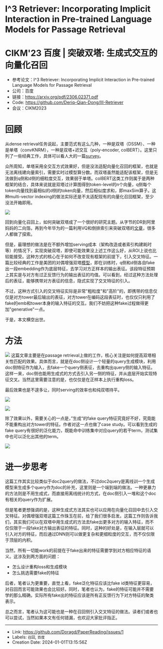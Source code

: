 # I^3 Retriever: Incorporating Implicit Interaction in Pre-trained Language Models for Passage Retrieval

# CIKM'23 百度 | 突破双塔: 生成式交互的向量化召回
* 参考论文：I^3 Retriever: Incorporating Implicit Interaction in Pre-trained Language Models for Passage Retrieval
* 公司：百度
* 链接：https://arxiv.org/pdf/2306.02371.pdf
* Code: https://github.com/Deriq-Qian-Dong/III-Retriever
* 会议：CIKM2023

# 回顾
从dense retrieval任务说起，主要范式有这么几种，一种是双塔（DSSM）、一种是单塔（convKNRM），一种是双塔+迟交互（poly-encoder, colBERT）。这里只列了一些经典工作，具体可以看人大的一篇[survey](https://arxiv.org/pdf/2211.14876.pdf)。

众所周知，单塔采用全交互方式效果好，但是没法适配向量化召回的框架，也就是无法离线建向量索引，需要实时过模型算分数。而双塔虽然能适配该框架，但是无法做到q侧和d侧的细粒度交互，效果弱于单塔。colBERT这类工作则属于是两种框架的结合，具体来说就是双塔过计算图得到token-level的n个向量，q侧每个token向量找到最相似的d侧的token向量，然后相似度求和，即maxSim算子。这种multi-vector indexing的做法实际还是不太适配现有的向量化召回框架，至少没法开箱即用。

![](https://files.mdnice.com/user/47902/b9b0273b-f46e-4853-ba6c-564a917c4a91.png)


回到向量化召回上，如何突破双塔成了一个很好的研究主题。从字节的DR到阿里妈妈的二向箔，再到今年华为的一篇利用VQ和倒排索引来突破双塔的[文章](https://arxiv.org/pdf/2311.18213.pdf)，很多人都做了探索。



但是，最理想的做法是在不额外增加serving成本（架构改造或者索引构建耗时等）的情况下，实现突破双塔，即使可能效果没上述工作这么好，从ROI上说也比较能接受。这种方式的核心在于如何不改变现有框架的前提下，引入交叉特征。一篇比较经典的工作是美团的对偶增强双塔[模型](https://dlp-kdd.github.io/assets/pdf/DLP-KDD_2021_paper_4.pdf)，即在训练时，q侧和d侧各自fake出一段embedding作为底层特征，去学习对方正样本的输出表征。该段特征预期上其实是与对方有过正反馈行为的输出表征的均值。可以看到，经过这种方法处理后的表征，能够携带对方表征的信息，隐式实现了交叉特征的引入。

不过，这种方式引入的交叉特征实际是非常"粗粒度"和"高阶"的，即携带的信息仅仅是对方tower最后输出的表征，对方tower在编码这段表征时，也仅仅只利用了fake的emb和tower本身的输入特征的交互。我们不妨把这种fake过程做得更加"generative"一点。

于是，本文横空出世。

# 方法

![](https://files.mdnice.com/user/47902/4edfce1b-54d1-4cc4-a71c-b49e7e216d70.png)
这篇文章主要是在passage retrieval上做的工作，核心关注是如何提高双塔相关性匹配的效果。具体而言，就是在doc侧设计一个轻量的query生成模块，利用doc侧特征作为输入，去fake一个query侧表征，去重构出query侧的输入特征。这样一来，doc侧也能用生成式的方式去引入另一侧的特征，并从底层开始实现特征交叉。当然这里需要注意的是，也仅仅是在正样本上执行重构loss。

最后效果也是不遑多让，同时serving的效率也和纯双塔持平。

![](https://files.mdnice.com/user/47902/b8d0a883-2aa0-40a6-a03f-d6347fa72706.png)

![](https://files.mdnice.com/user/47902/61b49996-90d5-4580-823a-b0f05dafe6df.png)

除了效果以外，需要关心的一点是，”生成“的fake query特征究竟好不好，究竟能不能重构出对方tower的特征。作者对这一点也做了case study。可以看到生成的fake query有很好的泛化能力，既能命中训练集中对应query的若干term，测试集中也可以泛化出其他的term。

![](https://files.mdnice.com/user/47902/7d50f646-64ae-44c2-bc04-d86d5eb6bdfa.png)

# 进一步思考
这篇工作其实比较类似于doc2query的做法，不过doc2query是离线训一个生成模型来生成多个query作为doc的补充，这里则是一个端到端的做法。一种更暴力的方法则是不用生成式，而直接用离线统计的方式，在doc侧引入一堆和这个doc有相关的query作为扩展。

但是笔者更想强调的是，这种生成式方法其实也可以应用在向量化召回中去引入交叉特征。对偶增强双塔这篇工作珠玉在前，给了我们很多启发。这篇工作则告诉我们，其实我们可以在双塔中用生成式的方法去fake出更多对方的输入特征，而不仅仅限于一段fake对方输出表征的特征。同时，这种的好处是，在输入层就可以引入对方的特征，而后通过DNN则可以做更复杂和更细粒度的交互，而不仅仅限于顶层的内积。

当然，所有一切能work的前提在于fake出来的特征需要学到对方相应特征的语义。这涉及到两方面的问题：

* 怎么设计重构loss和生成模块
* 怎么挑选需要fake的特征

后者，笔者认为更重要，直觉上看，fake泛化特征应该比fake id类特征更容易，对召回而言可能效果也会比较好。同时，笔者也认为，fake的特征可能并不需要学的那么精确，实际所有fake出的特征应该是所有正反馈行为下对方特征的聚类表示。

总之而言，笔者认为这可能也是一种在召回侧引入交叉特征的做法。读者们或者也可以尝试，当然如果本文有任何错漏，也欢迎大家批评指正。




---

* Link: https://github.com/Doragd/PaperReading/issues/1
* Labels: `召回`, `百度`
* Creation Date: 2024-01-01T13:15:56Z
